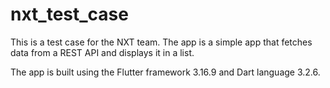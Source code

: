 # nxt_test_case

This is a test case for the NXT team. 
The app is a simple app that fetches data from a REST API and displays it in a list.

The app is built using the Flutter framework 3.16.9 and Dart language 3.2.6.
